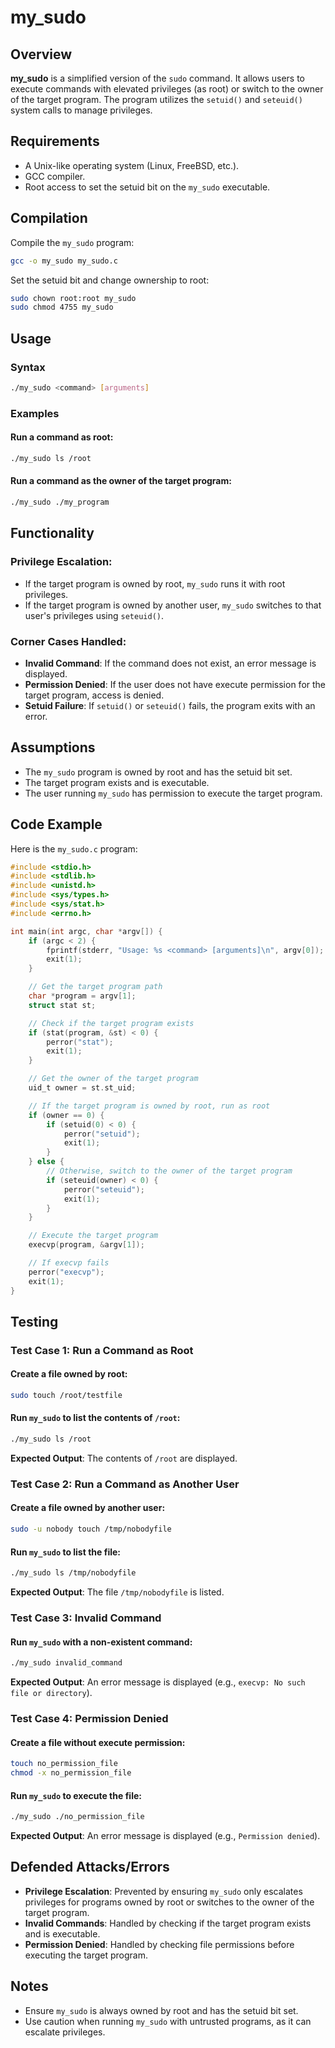 # my_sudo

## Overview

**my_sudo** is a simplified version of the `sudo` command. It allows users to execute commands with elevated privileges (as root) or switch to the owner of the target program. The program utilizes the `setuid()` and `seteuid()` system calls to manage privileges.

## Requirements

- A Unix-like operating system (Linux, FreeBSD, etc.).
- GCC compiler.
- Root access to set the setuid bit on the `my_sudo` executable.

## Compilation

Compile the `my_sudo` program:

```bash
gcc -o my_sudo my_sudo.c
```

Set the setuid bit and change ownership to root:

```bash
sudo chown root:root my_sudo
sudo chmod 4755 my_sudo
```

## Usage

### Syntax

```bash
./my_sudo <command> [arguments]
```

### Examples

#### Run a command as root:
```bash
./my_sudo ls /root
```

#### Run a command as the owner of the target program:
```bash
./my_sudo ./my_program
```

## Functionality

### Privilege Escalation:
- If the target program is owned by root, `my_sudo` runs it with root privileges.
- If the target program is owned by another user, `my_sudo` switches to that user's privileges using `seteuid()`.

### Corner Cases Handled:
- **Invalid Command**: If the command does not exist, an error message is displayed.
- **Permission Denied**: If the user does not have execute permission for the target program, access is denied.
- **Setuid Failure**: If `setuid()` or `seteuid()` fails, the program exits with an error.

## Assumptions

- The `my_sudo` program is owned by root and has the setuid bit set.
- The target program exists and is executable.
- The user running `my_sudo` has permission to execute the target program.

## Code Example

Here is the `my_sudo.c` program:

```c
#include <stdio.h>
#include <stdlib.h>
#include <unistd.h>
#include <sys/types.h>
#include <sys/stat.h>
#include <errno.h>

int main(int argc, char *argv[]) {
    if (argc < 2) {
        fprintf(stderr, "Usage: %s <command> [arguments]\n", argv[0]);
        exit(1);
    }

    // Get the target program path
    char *program = argv[1];
    struct stat st;

    // Check if the target program exists
    if (stat(program, &st) < 0) {
        perror("stat");
        exit(1);
    }

    // Get the owner of the target program
    uid_t owner = st.st_uid;

    // If the target program is owned by root, run as root
    if (owner == 0) {
        if (setuid(0) < 0) {
            perror("setuid");
            exit(1);
        }
    } else {
        // Otherwise, switch to the owner of the target program
        if (seteuid(owner) < 0) {
            perror("seteuid");
            exit(1);
        }
    }

    // Execute the target program
    execvp(program, &argv[1]);

    // If execvp fails
    perror("execvp");
    exit(1);
}
```

## Testing

### Test Case 1: Run a Command as Root

#### Create a file owned by root:
```bash
sudo touch /root/testfile
```

#### Run `my_sudo` to list the contents of `/root`:
```bash
./my_sudo ls /root
```

**Expected Output**: The contents of `/root` are displayed.

### Test Case 2: Run a Command as Another User

#### Create a file owned by another user:
```bash
sudo -u nobody touch /tmp/nobodyfile
```

#### Run `my_sudo` to list the file:
```bash
./my_sudo ls /tmp/nobodyfile
```

**Expected Output**: The file `/tmp/nobodyfile` is listed.

### Test Case 3: Invalid Command

#### Run `my_sudo` with a non-existent command:
```bash
./my_sudo invalid_command
```

**Expected Output**: An error message is displayed (e.g., `execvp: No such file or directory`).

### Test Case 4: Permission Denied

#### Create a file without execute permission:
```bash
touch no_permission_file
chmod -x no_permission_file
```

#### Run `my_sudo` to execute the file:
```bash
./my_sudo ./no_permission_file
```

**Expected Output**: An error message is displayed (e.g., `Permission denied`).

## Defended Attacks/Errors

- **Privilege Escalation**: Prevented by ensuring `my_sudo` only escalates privileges for programs owned by root or switches to the owner of the target program.
- **Invalid Commands**: Handled by checking if the target program exists and is executable.
- **Permission Denied**: Handled by checking file permissions before executing the target program.

## Notes

- Ensure `my_sudo` is always owned by root and has the setuid bit set.
- Use caution when running `my_sudo` with untrusted programs, as it can escalate privileges.

